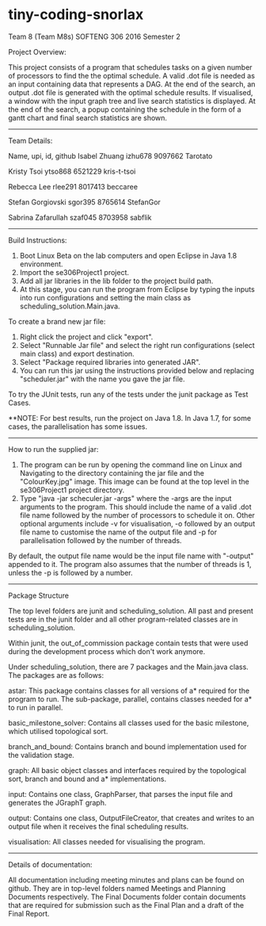 # tiny-coding-snorlax
Team 8 (Team M8s) SOFTENG 306 2016 Semester 2


Project Overview:

This project consists of a program that schedules tasks on a given number of processors to find the
the optimal schedule. A valid .dot file is needed as an input containing data that represents a DAG.
At the end of the search, an output .dot file is generated with the optimal schedule results. If 
visualised, a window with the input graph tree and live search statistics is displayed. At the end
of the search, a popup containing the schedule in the form of a gantt chart and final search 
statistics are shown.


----------------------------------------------------------------------------------------------------
Team Details:

Name, upi, id, github
Isabel Zhuang izhu678 9097662 Tarotato

Kristy Tsoi ytso868 6521229 kris-t-tsoi

Rebecca Lee rlee291 8017413 beccaree

Stefan Gorgiovski sgor395 8765614 StefanGor

Sabrina Zafarullah szaf045 8703958 sabflik



----------------------------------------------------------------------------------------------------
Build Instructions:

1. Boot Linux Beta on the lab computers and open Eclipse in Java 1.8 environment.
2. Import the se306Project1 project. 
3. Add all jar libraries in the lib folder to the project build path. 
4. At this stage, you can run the program from Eclipse by typing the inputs into run configurations 
   and setting the main class as scheduling_solution.Main.java.

To create a brand new jar file:
1. Right click the project and click "export". 
2. Select "Runnable Jar file" and select the right run configurations (select main class) and export 
   destination.
3. Select "Package required libraries into generated JAR". 
4. You can run this jar using the instructions provided below and replacing "scheduler.jar" with the 
   name you gave the jar file.


To try the JUnit tests, run any of the tests under the junit package as Test Cases.


**NOTE: For best results, run the project on Java 1.8. In Java 1.7, for some cases, the parallelisation
has some issues.


----------------------------------------------------------------------------------------------------
How to run the supplied jar:

1. The program can be run by opening the command line on Linux and Navigating to the directory 
   containing the jar file and the "ColourKey.jpg" image. This image can be found at the top level in 
   the se306Project1 project directory. 
2. Type "java -jar scheculer.jar -args" where the -args are the input arguments to the program. 
   This should include the name of a valid .dot file name followed by the number of processors to 
   schedule it on. Other optional arguments include -v for visualisation, -o followed by an output 
   file name to customise the name of the output file and -p for parallelisation followed by the number 
   of threads.

By default, the output file name would be the input file name with "-output" appended to it. The 
program also assumes that the number of threads is 1, unless the -p is followed by a number.


----------------------------------------------------------------------------------------------------
Package Structure

The top level folders are junit and scheduling_solution. All past and present tests are in the junit
folder and all other program-related classes are in scheduling_solution. 

Within junit, the out_of_commission package contain tests that were used during the development 
process which don't work anymore.

Under scheduling_solution, there are 7 packages and the Main.java class. The packages are as follows:

astar:			This package contains classes for all versions of a* required for the 
			program to run.	The sub-package, parallel, contains classes needed for a* to 
			run in parallel.

basic_milestone_solver:	Contains all classes used for the basic milestone, which utilised topological 
			sort.

branch_and_bound:	Contains branch and bound implementation used for the validation stage. 

graph:			All basic object classes and interfaces required by the topological sort,
			branch and bound and a* implementations.

input:			Contains one class, GraphParser, that parses the input file and generates
			the JGraphT graph.

output:			Contains one class, OutputFileCreator, that creates and writes to an output
			file when it receives the final scheduling results.

visualisation:		All classes needed for visualising the program.


----------------------------------------------------------------------------------------------------
Details of documentation:

All documentation including meeting minutes and plans can be found on github. They are in top-level
folders named Meetings and Planning Documents respectively. The Final Documents folder contain
documents that are required for submission such as the Final Plan and a draft of the Final Report.
